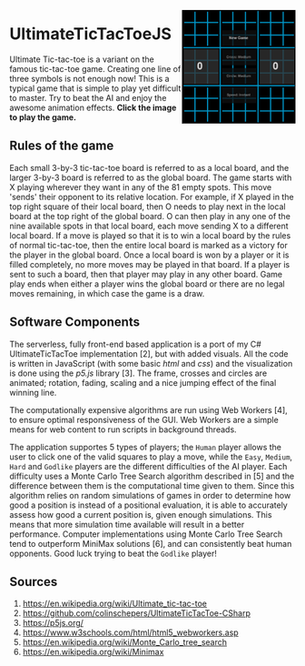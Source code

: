 <a href="https://colinschepers.github.io/UltimateTicTacToeJS"><img align="right" src="./Images/game.gif" alt="" title="Ultimate tic-tac-toe is awesome!" width="200"/></a>

# UltimateTicTacToeJS

Ultimate Tic-tac-toe is a variant on the famous tic-tac-toe game. Creating one line of three symbols is not enough now! This is a typical  game that is simple to play yet difficult to master. Try to beat the AI and enjoy the awesome animation effects. **Click the image to play the game.**

## Rules of the game

Each small 3-by-3 tic-tac-toe board is referred to as a local board, and the larger 3-by-3 board is referred to as the global board. The game starts with X playing wherever they want in any of the 81 empty spots. This move 'sends' their opponent to its relative location. For example, if X played in the top right square of their local board, then O needs to play next in the local board at the top right of the global board. O can then play in any one of the nine available spots in that local board, each move sending X to a different local board. If a move is played so that it is to win a local board by the rules of normal tic-tac-toe, then the entire local board is marked as a victory for the player in the global board. Once a local board is won by a player or it is filled completely, no more moves may be played in that board. If a player is sent to such a board, then that player may play in any other board. Game play ends when either a player wins the global board or there are no legal moves remaining, in which case the game is a draw.

## Software Components

The serverless, fully front-end based application is a port of my C# UltimateTicTacToe implementation [2], but with added visuals. All the code is written in JavaScript (with some basic *html* and *css*) and the visualization is done using the *p5.js* library [3]. The frame, crosses and circles are animated; rotation, fading, scaling and a nice jumping effect of the final winning line.

The computationally expensive algorithms are run using Web Workers [4], to ensure optimal responsiveness of the GUI. Web Workers are a simple means for web content to run scripts in background threads. 

The application supportes 5 types of players; the `Human` player allows the user to click one of the valid squares to play a move, while the `Easy`, `Medium`, `Hard` and `Godlike` players are the different difficulties of the AI player. Each difficulty uses a Monte Carlo Tree Search algorithm described in [5] and the difference between them is the computational time given to them. Since this algorithm relies on random simulations of games in order to determine how good a position is instead of a positional evaluation, it is able to accurately assess how good a current position is, given enough simulations. This means that more simulation time available will result in a better performance. Computer implementations using Monte Carlo Tree Search tend to outperform MiniMax solutions [6], and can consistently beat human opponents. Good luck trying to beat the `Godlike` player!

## Sources

1. https://en.wikipedia.org/wiki/Ultimate_tic-tac-toe
2. https://github.com/colinschepers/UltimateTicTacToe-CSharp
3. https://p5js.org/
4. https://www.w3schools.com/html/html5_webworkers.asp
5. https://en.wikipedia.org/wiki/Monte_Carlo_tree_search
6. https://en.wikipedia.org/wiki/Minimax
